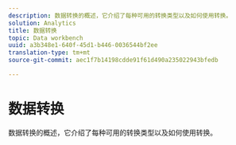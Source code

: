 ```yaml
---
description: 数据转换的概述，它介绍了每种可用的转换类型以及如何使用转换。
solution: Analytics
title: 数据转换
topic: Data workbench
uuid: a3b348e1-640f-45d1-b446-0036544bf2ee
translation-type: tm+mt
source-git-commit: aec1f7b14198cdde91f61d490a235022943bfedb

---
```



# 数据转换

数据转换的概述，它介绍了每种可用的转换类型以及如何使用转换。
